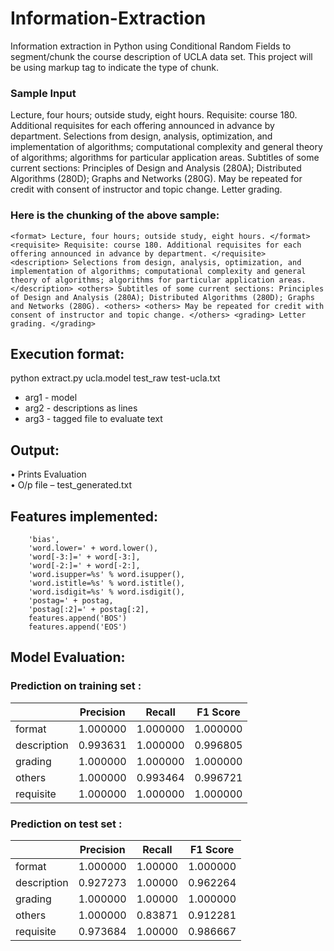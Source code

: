 # Information-Extraction

Information extraction in Python using Conditional Random Fields to segment/chunk the course description of UCLA data set. This project will be using markup tag to indicate the type of chunk. 


### Sample Input
Lecture, four hours; outside study, eight hours. Requisite: course 180. Additional requisites for each offering announced in advance by department. Selections from design, analysis, optimization, and implementation of algorithms; computational complexity and general theory of algorithms; algorithms for particular application areas. Subtitles of some current sections: Principles of Design and Analysis (280A); Distributed Algorithms (280D); Graphs and Networks (280G). May be repeated for credit with consent of instructor and topic change. Letter grading. 
 

### Here is the chunking of the above sample:  
```
<format> Lecture, four hours; outside study, eight hours. </format> <requisite> Requisite: course 180. Additional requisites for each offering announced in advance by department. </requisite> <description> Selections from design, analysis, optimization, and implementation of algorithms; computational complexity and general theory of algorithms; algorithms for particular application areas. </description> <others> Subtitles of some current sections: Principles of Design and Analysis (280A); Distributed Algorithms (280D); Graphs and Networks (280G). <others> <others> May be repeated for credit with consent of instructor and topic change. </others> <grading> Letter grading. </grading>
```

## Execution format: 

python extract.py ucla.model test_raw test-ucla.txt 

- arg1 - model 
- arg2 - descriptions as lines 
- arg3 - tagged file to evaluate text 
 
## Output:  

• Prints Evaluation  
• O/p file – test_generated.txt  
 
## Features implemented: 
 
        'bias',         
        'word.lower=' + word.lower(),         
        'word[-3:]=' + word[-3:],         
        'word[-2:]=' + word[-2:],         
        'word.isupper=%s' % word.isupper(),         
        'word.istitle=%s' % word.istitle(),         
        'word.isdigit=%s' % word.isdigit(),         
        'postag=' + postag,         
        'postag[:2]=' + postag[:2],                  
        features.append('BOS')         
        features.append('EOS') 
 
 
## Model Evaluation: 

### Prediction on training set : 

|  |Precision |   Recall  | F1 Score         |
|---|--------|-------------|---------------------|
| format     |  1.000000  | 1.000000  |1.000000  |
| description|  0.993631  | 1.000000 | 0.996805  |
| grading    |  1.000000  |1.000000 | 1.000000  |
| others     |  1.000000  |0.993464 | 0.996721  |
| requisite  |  1.000000  |1.000000|  1.000000  |
 


 
### Prediction on test set : 
|      |Precision  | Recall |  F1 Score| 
|---|--------|-------------|---------------------|
|format     |   1.000000 | 1.00000 | 1.000000| 
|description|   0.927273 | 1.00000 | 0.962264| 
|grading    |   1.000000 | 1.00000 | 1.000000| 
|others     |   1.000000 | 0.83871 | 0.912281| 
|requisite  |   0.973684 | 1.00000 | 0.986667| 
 
